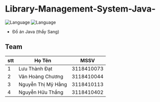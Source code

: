 # Library-Management-System-Java-
![Language](https://img.shields.io/badge/Language-Java-orange.svg)
![Language](https://img.shields.io/badge/Team-SGU-00ffff.svg)
* Đồ án Java (thầy Sang)

## Team
| stt | Họ Tên  | MSSV |
|---| ----- | -------- |
| 1 | Lưu Thành Đạt | 3118410073 |
| 2 | Văn Hoàng Chương | 3118410044 |
| 3 | Nguyễn Thị Mỹ Hằng | 3118410113 |
| 4 | Nguyễn Hữu Thắng | 3118410402 |
